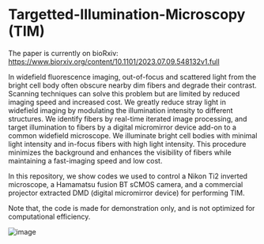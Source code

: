 # Targetted-Illumination-Microscopy (TIM)

The paper is currently on bioRxiv: https://www.biorxiv.org/content/10.1101/2023.07.09.548132v1.full

In widefield fluorescence imaging, out-of-focus and scattered light from the bright cell body often obscure nearby dim fibers and degrade their contrast. Scanning techniques can solve this problem but are limited by reduced imaging speed and increased cost. We greatly reduce stray light in widefield imaging by modulating the illumination intensity to different structures. We identify fibers by real-time iterated image processing, and target illumination to fibers by a digital micromirror device add-on to a common widefield microscope. We illuminate bright cell bodies with minimal light intensity and in-focus fibers with high light intensity. This procedure minimizes the background and enhances the visibility of fibers while maintaining a fast-imaging speed and low cost. 

In this repository, we show codes we used to control a Nikon Ti2 inverted microscope, a Hamamatsu fusion BT sCMOS camera, and a commercial projector extracted DMD (digital micromirror device) for performing TIM.

Note that, the code is made for demonstration only, and is not optimized for computational efficiency.

![image](https://github.com/wormneurolab/Target-Illumination-Microscopy/assets/73413475/1291bef6-fbca-454a-9637-7ddb3ffb4ddc)
